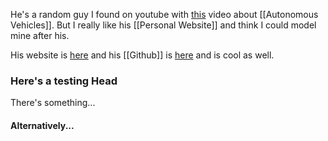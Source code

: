 He's a random guy I found on youtube with [this](https://www.youtube.com/watch?v=R87Qlq_wSY8&list=WL&index=2) video about [[Autonomous Vehicles]].
But I really like his [[Personal Website]] and think I could model mine after his. 

His website is [here](https://stevengong.co/) and his [[Github]] is [here](https://github.com/Gongsta) and is cool as well. 

### Here's a testing Head
There's something...

#### Alternatively...